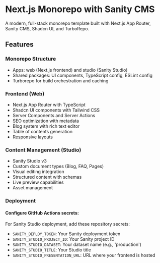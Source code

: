 # Next.js Monorepo with Sanity CMS

A modern, full-stack monorepo template built with Next.js App Router, Sanity CMS, Shadcn UI, and TurboRepo.

## Features

### Monorepo Structure

- Apps: web (Next.js frontend) and studio (Sanity Studio)
- Shared packages: UI components, TypeScript config, ESLint config
- Turborepo for build orchestration and caching

### Frontend (Web)

- Next.js App Router with TypeScript
- Shadcn UI components with Tailwind CSS
- Server Components and Server Actions
- SEO optimization with metadata
- Blog system with rich text editor
- Table of contents generation
- Responsive layouts

### Content Management (Studio)

- Sanity Studio v3
- Custom document types (Blog, FAQ, Pages)
- Visual editing integration
- Structured content with schemas
- Live preview capabilities
- Asset management

### Deployment

#### Configure GitHub Actions secrets:

For Sanity Studio deployment, add these repository secrets:

- `SANITY_DEPLOY_TOKEN`: Your Sanity deployment token
- `SANITY_STUDIO_PROJECT_ID`: Your Sanity project ID
- `SANITY_STUDIO_DATASET`: Your dataset name (e.g., 'production')
- `SANITY_STUDIO_TITLE`: Your Studio title
- `SANITY_STUDIO_PRESENTATION_URL`: URL where your frontend is hosted
